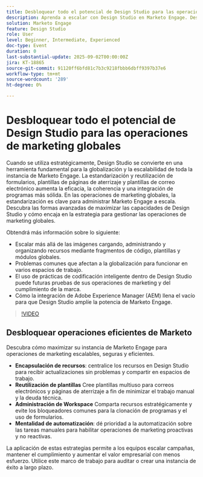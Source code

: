 ```yaml
---
title: Desbloquear todo el potencial de Design Studio para las operaciones de marketing globales
description: Aprenda a escalar con Design Studio en Marketo Engage. Descubra encapsulación, plantillas, formularios y estrategias para reducir la deuda técnica y aumentar la eficiencia.
solution: Marketo Engage
feature: Design Studio
role: User
level: Beginner, Intermediate, Experienced
doc-type: Event
duration: 0
last-substantial-update: 2025-09-02T00:00:00Z
jira: KT-18865
source-git-commit: 91120ff6bfd81c7b3c9218fbbb6dbff9397b37e6
workflow-type: tm+mt
source-wordcount: '289'
ht-degree: 0%

---
```



# Desbloquear todo el potencial de Design Studio para las operaciones de marketing globales

Cuando se utiliza estratégicamente, Design Studio se convierte en una herramienta fundamental para la globalización y la escalabilidad de toda la instancia de Marketo Engage. La estandarización y reutilización de formularios, plantillas de páginas de aterrizaje y plantillas de correo electrónico aumenta la eficacia, la coherencia y una integración de programas más sólida. En las operaciones de marketing globales, la estandarización es clave para administrar Marketo Engage a escala.
Descubra las formas avanzadas de maximizar las capacidades de Design Studio y cómo encaja en la estrategia para gestionar las operaciones de marketing globales.

Obtendrá más información sobre lo siguiente:

* Escalar más allá de las imágenes cargando, administrando y organizando recursos mediante fragmentos de código, plantillas y módulos globales.
* Problemas comunes que afectan a la globalización para funcionar en varios espacios de trabajo.
* El uso de prácticas de codificación inteligente dentro de Design Studio puede futuras pruebas de sus operaciones de marketing y del cumplimiento de la marca.
* Cómo la integración de Adobe Experience Manager (AEM) llena el vacío para que Design Studio amplíe la potencia de Marketo Engage.

>[!VIDEO](https://video.tv.adobe.com/v/3471423/?learn=on&enablevpops&captions=spa)

## Desbloquear operaciones eficientes de Marketo

Descubra cómo maximizar su instancia de Marketo Engage para operaciones de marketing escalables, seguras y eficientes.

* **Encapsulación de recursos**: centralice los recursos en Design Studio para recibir actualizaciones sin problemas y compartir en espacios de trabajo.
* **Reutilización de plantillas** Cree plantillas multiuso para correos electrónicos y páginas de aterrizaje a fin de minimizar el trabajo manual y la deuda técnica.
* **Administración de Workspace** Comparta recursos estratégicamente y evite los bloqueadores comunes para la clonación de programas y el uso de formularios.
* **Mentalidad de automatización**: dé prioridad a la automatización sobre las tareas manuales para habilitar operaciones de marketing proactivas y no reactivas.

La aplicación de estas estrategias permite a los equipos escalar campañas, mantener el cumplimiento y aumentar el valor empresarial con menos esfuerzo. Utilice este marco de trabajo para auditar o crear una instancia de éxito a largo plazo.

